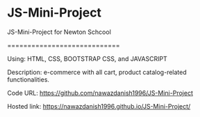 # JS-Mini-Project


JS-Mini-Project for Newton Schcool



============================

Using: HTML, CSS, BOOTSTRAP CSS, and JAVASCRIPT

Description:
e-commerce with all cart, product catalog-related functionalities.

Code URL:
https://github.com/nawazdanish1996/JS-Mini-Project

Hosted link:
https://nawazdanish1996.github.io/JS-Mini-Project/